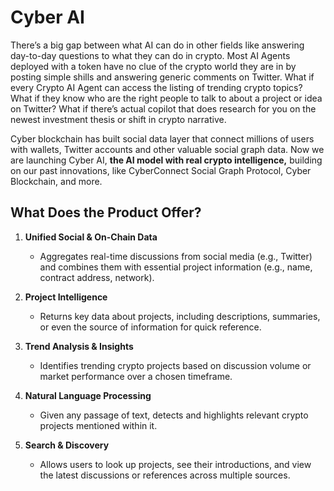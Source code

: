 # Cyber AI

There’s a big gap between what AI can do in other fields like answering day-to-day questions to what they can do in crypto. Most AI Agents deployed with a token have no clue of the crypto world they are in by posting simple shills and answering generic comments on Twitter. What if every Crypto AI Agent can access the listing of trending crypto topics? What if they know who are the right people to talk to about a project or idea on Twitter? What if there’s actual copilot that does research for you on the newest investment thesis or shift in crypto narrative.

Cyber blockchain has built social data layer that connect millions of users with wallets, Twitter accounts and other valuable social graph data. Now we are launching Cyber AI, **the AI model with real crypto intelligence,** building on our past innovations, like CyberConnect Social Graph Protocol, Cyber Blockchain, and more.

## What Does the Product Offer?

1. **Unified Social & On-Chain Data**

   - Aggregates real-time discussions from social media (e.g., Twitter) and combines them with essential project information (e.g., name, contract address, network).

2. **Project Intelligence**

   - Returns key data about projects, including descriptions, summaries, or even the source of information for quick reference.

3. **Trend Analysis & Insights**

   - Identifies trending crypto projects based on discussion volume or market performance over a chosen timeframe.

4. **Natural Language Processing**

   - Given any passage of text, detects and highlights relevant crypto projects mentioned within it.

5. **Search & Discovery**
   - Allows users to look up projects, see their introductions, and view the latest discussions or references across multiple sources.
